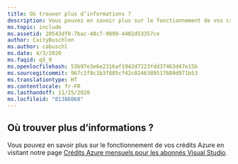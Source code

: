 ```yaml
---
title: Où trouver plus d’informations ?
description: Vous pouvez en savoir plus sur le fonctionnement de vos crédits Azure en visitant notre page Crédits Azure mensuels pour les abonnés Visual Studio.
ms.topic: include
ms.assetid: 20543df0-7bac-48c7-9899-4402d53357ce
author: CaityBuschlen
ms.author: cabuschl
ms.date: 4/3/2020
ms.faqid: q5_9
ms.openlocfilehash: 53b97e3e6e2316af1942d7223fdd37463d47e15b
ms.sourcegitcommit: 967c2f8c1b3f805cf42c0246389517689d971b53
ms.translationtype: HT
ms.contentlocale: fr-FR
ms.lasthandoff: 11/25/2020
ms.locfileid: "81386068"
---
```

## <a name="where-do-i-find-more-information"></a>Où trouver plus d’informations ?

Vous pouvez en savoir plus sur le fonctionnement de vos crédits Azure en visitant notre page [Crédits Azure mensuels pour les abonnés Visual Studio](https://azure.microsoft.com/pricing/member-offers/credit-for-visual-studio-subscribers/).
